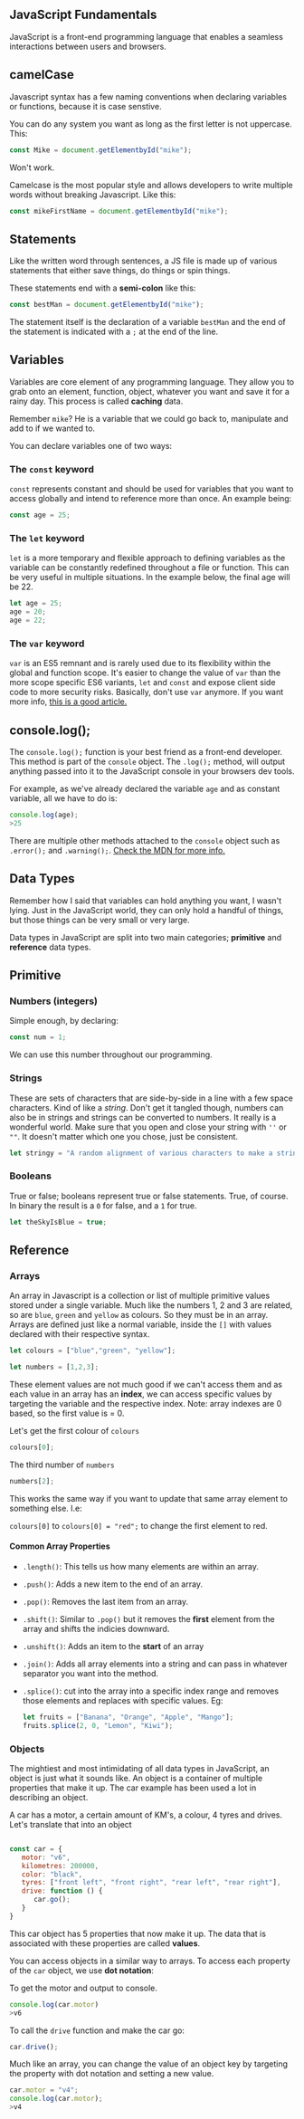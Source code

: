 ## JavaScript Fundamentals

JavaScript is a front-end programming language that enables a seamless interactions between users and browsers. 

## camelCase 

Javascript syntax has a few naming conventions when declaring variables or functions, because it is case senstive. 

You can do any system you want as long as the first letter is not uppercase. This:

```javascript
const Mike = document.getElementbyId("mike");
```

Won't work.

Camelcase is the most popular style and allows developers to write multiple words without breaking Javascript. Like this:

```javascript
const mikeFirstName = document.getElementbyId("mike");
```

## Statements 

Like the written word through sentences, a JS file is made up of various statements that either save things, do things or spin things. 

These statements end with a **semi-colon** like this: 

```javascript 
const bestMan = document.getElementbyId("mike");
```

The statement itself is the declaration of a variable `bestMan` and the end of the statement is indicated with a `;` at the end of the line.

## Variables 

Variables are core element of any programming language. They allow you to grab onto an element, function, object, whatever you want and save it for a rainy day. This process is called **caching** data. 

Remember `mike`? He is a variable that we could go back to, manipulate and add to if we wanted to. 

You can declare variables one of two ways: 

### The ```const``` keyword

`const` represents constant and should be used for variables that you want to access globally and intend to reference more than once. An example being:

   ```js
   const age = 25;
   ``` 

### The `let` keyword

`let` is a more temporary and flexible approach to defining variables as the variable can be constantly redefined throughout a file or function. This can be very useful in multiple situations. In the example below, the final age will be 22. 

   ```js
   let age = 25;
   age = 20;
   age = 22;
   ```

### The `var` keyword

`var` is an ES5 remnant and is rarely used due to its flexibility within the global and function scope. It's easier to change the value of `var` than the more scope specific ES6 variants, `let` and `const` and expose client side code to more security risks. Basically, don't use `var` anymore. If you want more info, [this is a good article.](https://levelup.gitconnected.com/stop-using-var-to-declare-variables-in-javascript-6c0caec16f43)


## console.log();

The `console.log();` function is your best friend as a front-end developer. This method is part of the `console` object. The `.log();` method, will output anything passed into it to the JavaScript console in your browsers dev tools. 

For example, as we've already declared the variable `age` and as constant variable, all we have to do is: 

```javascript
console.log(age);
>25
```

There are multiple other methods attached to the `console` object such as `.error();` and `.warning();`. [Check the MDN for more info.](https://developer.mozilla.org/en-US/docs/Web/API/console)


## Data Types

Remember how I said that variables can hold anything you want, I wasn't lying. Just in the JavaScript world, they can only hold a handful of things, but those things can be very small or very large. 

Data types in JavaScript are split into two main categories; **primitive** and **reference** data types. 

## Primitive

### Numbers (integers)

Simple enough, by declaring: 
```js 
const num = 1;
``` 
We can use this number throughout our programming.

### Strings 

These are sets of characters that are side-by-side in a line with a few space characters. Kind of like a *string*. Don't get it tangled though, numbers can also be in strings and strings can be converted to numbers. It really is a wonderful world. Make sure that you open and close your string with `''` or `""`. It doesn't matter which one you chose, just be consistent. 

```javascript
let stringy = "A random alignment of various characters to make a string";
```

### Booleans

True or false; booleans represent true or false statements. True, of course. In binary the result is a `0` for false, and a `1` for true. 

```javascript 
let theSkyIsBlue = true;
```

## Reference 

### Arrays
An array in Javascript is a collection or list of multiple primitive values stored under a single variable. Much like the numbers 1, 2 and 3 are related, so are `blue`, `green` and `yellow` as colours. So they must be in an array. Arrays are defined just like a normal variable, inside the `[]` with values declared with their respective syntax. 

```javascript
let colours = ["blue","green", "yellow"];

let numbers = [1,2,3];
```

These element values are not much good if we can't access them and as each value in an array has an **index**, we can access specific values by targeting the variable and the respective index. Note: array indexes are 0 based, so the first value is = 0. 

Let's get the first colour of `colours`

```javascript
colours[0];
```

The third number of `numbers`

```javascript
numbers[2];
```

This works the same way if you want to update that same array element to something else. I.e: 

`colours[0]` to `colours[0] = "red";` to change the first element to red. 

#### Common Array Properties

* `.length()`: This tells us how many elements are within an array.
* `.push()`: Adds a new item to the end of an array.
* `.pop()`: Removes the last item from an array. 
* `.shift()`: Similar to `.pop()` but it removes the **first** element from the array and shifts the indicies downward. 
* `.unshift()`: Adds an item to the **start** of an array
* `.join()`: Adds all array elements into a string and can pass in whatever separator you want into the method.
* `.splice()`: cut into the array into a specific index range and removes those elements and replaces with specific values. Eg:

   ```javascript
   let fruits = ["Banana", "Orange", "Apple", "Mango"];
   fruits.splice(2, 0, "Lemon", "Kiwi");
   ```

### Objects 

The mightiest and most intimidating of all data types in JavaScript, an object is just what it sounds like. An object is a container of multiple properties that make it up. The car example has been used a lot in describing an object.

A car has a motor, a certain amount of KM's, a colour, 4 tyres and drives. Let's translate that into an object

```js 

const car = {
   motor: "v6",
   kilometres: 200000,
   color: "black",
   tyres: ["front left", "front right", "rear left", "rear right"],
   drive: function () {
      car.go();
   }
}
```

This car object has 5 properties that now make it up. The data that is associated with these properties are called **values**. 

You can access objects in a similar way to arrays. To access each property of the `car` object, we use **dot notation**: 

To get the motor and output to console.

```js 
console.log(car.motor)
>v6
```

To call the `drive` function and make the car go: 

```js
car.drive();
```

Much like an array, you can change the value of an object key by targeting the property with dot notation and setting a new value.

```js
car.motor = "v4";
console.log(car.motor);
>v4
```






